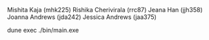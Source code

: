 Mishita Kaja (mhk225)
Rishika Cherivirala (rrc87)
Jeana Han (jjh358)
Joanna Andrews (jda242)
Jessica Andrews (jaa375)

dune exec ./bin/main.exe
